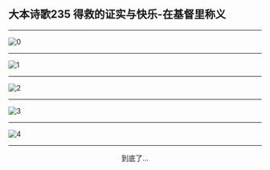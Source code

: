 
## 大本诗歌235 得救的证实与快乐-在基督里称义
        
<div id="aplayer0"></div>

---

<img alt="0" data-original="/data/d0234/0.png">

---

<img alt="1" data-original="/data/d0234/1.png">

---

<img alt="2" data-original="/data/d0234/2.png">

---

<img alt="3" data-original="/data/d0234/3.png">

---

<img alt="4" data-original="/data/d0234/4.png">

---

<p style="text-align: center">到底了...</p>

<script src="/js/dist-view.js"></script>

<script>
MAIN.id = 'd0234';
        
const ap0 = new APlayer({
    container: document.getElementById('aplayer0'),
    volume: 1,
    loop: 'none',
    preload: 'none',
    audio: [{
        name: '大本诗歌235.mp3',
        artist: '大本诗歌',
        url: 'https://res.wx.qq.com/voice/getvoice?mediaid=MzI0NTk3MDM5M18yMjQ3NDkwNTM3',
        cover: '/favicon'
    }]
});
</script>
